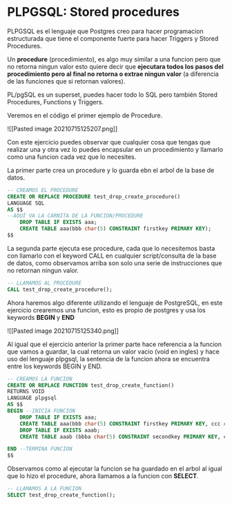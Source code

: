 # PLPGSQL: Stored procedures

PLPGSQL es el lenguaje que Postgres creo para hacer programacion estructurada que tiene el componente fuerte para hacer Triggers y Stored Procedures.

Un **procedure** (procedimiento), es algo muy similar a una funcion pero que no retorna ningun valor esto quiere decir que **ejecutara todos los pasos del procedimiento pero al final no retorna o extrae ningun valor** (a diferencia de las funciones que si retornan valores).

PL/pgSQL es un superset, puedes hacer todo lo SQL pero también Stored Procedures, Functions y Triggers.

Veremos en el código el primer ejemplo de Procedure.

![[Pasted image 20210715125207.png]]

Con este ejercicio puedes observar que cualquier cosa que tengas que realizar una y otra vez lo puedes encapsular en un procedimiento y llamarlo como una funcion cada vez que lo necesites.

La primer parte crea un procedure y lo guarda ebn el arbol de la base de datos.
```sql
-- CREAMOS EL PROCEDURE
CREATE OR REPLACE PROCEDURE test_drop_create_procedure()
LANGUAGE SQL
AS $$
--AQUÍ VA LA CARNITA DE LA FUNCION/PROCEDURE
    DROP TABLE IF EXISTS aaa;
    CREATE TABLE aaa(bbb char(5) CONSTRAINT firstkey PRIMARY KEY);
$$
```

La segunda parte ejecuta ese procedure, cada que lo necesitemos basta con llamarlo con el keyword CALL en cualquier script/consulta de la base de datos, como observamos arriba son solo una serie de instrucciones que no retornan ningun valor.

```sql
-- LLAMAMOS AL PROCEDURE
CALL test_drop_create_procedure();
```

Ahora haremos algo diferente utilizando el lenguaje de PostgreSQL, en este ejercicio crearemos una funcion, esto es propio de postgres y usa los keywords **BEGIN** y **END**

![[Pasted image 20210715125340.png]]

Al igual que el ejercicio anterior la primer parte hace referencia a la funcion que vamos a guardar, la cual retorna un valor vacio (void en ingles) y hace uso del lenguaje plpgsql, la sentencia de la funcion ahora se encuentra entre los keywords BEGIN y END.

```sql
-- CREAMOS LA FUNCION 
CREATE OR REPLACE FUNCTION test_drop_create_function()
RETURNS VOID
LANGUAGE plpgsql
AS $$
BEGIN --INICIA FUNCION
    DROP TABLE IF EXISTS aaa;
    CREATE TABLE aaa(bbb char(5) CONSTRAINT firstkey PRIMARY KEY, ccc char(5));
    DROP TABLE IF EXISTS aaab;
    CREATE TABLE aaab (bbba char(5) CONSTRAINT secondkey PRIMARY KEY, ccca char(5));

END --TERMINA FUNCION
$$
```

Observamos como al ejecutar la funcion se ha guardado en el arbol al igual que lo hizo el procedure, ahora llamamos a la funcion con **SELECT**.

```sql
-- LLAMAMOS A LA FUNCION
SELECT test_drop_create_function();
```